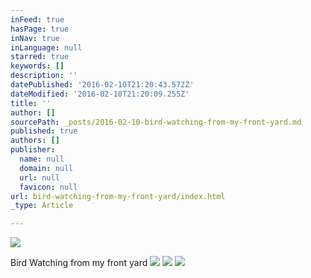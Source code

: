 ```yaml
---
inFeed: true
hasPage: true
inNav: true
inLanguage: null
starred: true
keywords: []
description: ''
datePublished: '2016-02-10T21:20:43.572Z'
dateModified: '2016-02-10T21:20:09.255Z'
title: ''
author: []
sourcePath: _posts/2016-02-10-bird-watching-from-my-front-yard.md
published: true
authors: []
publisher:
  name: null
  domain: null
  url: null
  favicon: null
url: bird-watching-from-my-front-yard/index.html
_type: Article

---
```

![](https://the-grid-user-content.s3-us-west-2.amazonaws.com/facba162-1acc-43d2-87fb-da11de4e00a6.JPG)

Bird Watching from my front yard
![](https://the-grid-user-content.s3-us-west-2.amazonaws.com/d84c5ab3-bf89-4299-b638-3400785c4436.JPG)
![](https://the-grid-user-content.s3-us-west-2.amazonaws.com/5feb7f61-6b0e-4be7-a6f2-b54e7137dd7f.JPG)
![](https://the-grid-user-content.s3-us-west-2.amazonaws.com/b1bd9535-3aef-467c-b89a-a68a1154dc09.JPG)